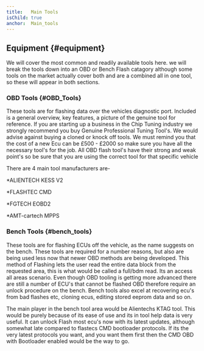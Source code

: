 ```yaml
---
title:   Main Tools
isChild: true
anchor:  Main_tools
---
```



## Equipment {#equipment}
We will cover the most common and readily available tools here. we will break the tools down into an OBD or Bench Flash catagory although some tools on the market actually cover both and are a combined all in one tool, so these will appear in both sections.

### OBD Tools {#OBD_Tools}
These tools are for flashing data over the vehicles diagnostic port. Included is a general overview, key features, a picture of the genuine tool for reference. 
If you are starting up a business in the Chip Tuning industry we strongly recommend you buy Genuine Professional Tuning Tool's. We would advise against buying a cloned or knock off tools. We must remind you that the cost of a new Ecu can be £500 - £2000 so make sure you have all the necessary tool's for the job. All OBD flash tool's have their strong and weak point's so be sure that you are using the correct tool for that specific vehicle

There are 4 main tool manufacturers are-

*ALIENTECH KESS V2

*FLASHTEC CMD

*FGTECH EOBD2

*AMT-cartech MPPS


### Bench Tools {#bench_tools}
These tools are for flashing ECUs off the vehicle, as the name suggests on the bench. These tools are required for a number reasons, but also are being used less now that newer OBD methods are being developed. This method of Flashing lets the user read the entire data block from the requested area, this is what would be called a full/bdm read. Its an access all areas scenario. Even though OBD tooling is getting more advanced there are still a number of ECU's that cannot be flashed OBD therefore require an unlock procedure on the bench. Bench tools also excel at recovering ecu's from bad flashes etc, cloning ecus, editing stored eeprom data and so on. 

The main player in the bench tool area would be Alientechs KTAG tool. This would be purely because of its ease of use and its in tool help data is very useful. It can unlock Flash most ecu's now with its latest updates, although somewhat late compared to flastecs CMD bootloader protocols. If its the very latest protocols you want, and you want them first then the CMD OBD with Bootloader enabled would be the way to go. 
